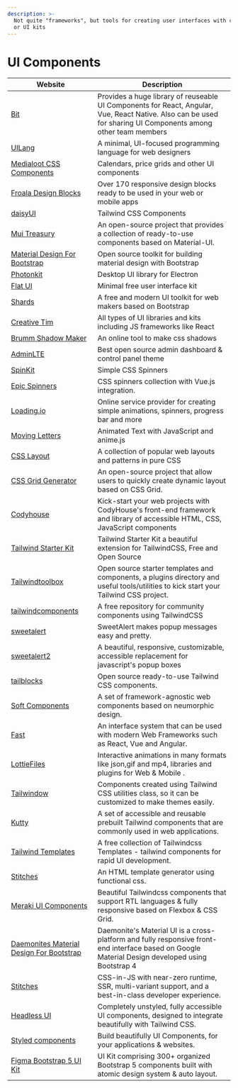 ```yaml
---
description: >-
  Not quite "frameworks", but tools for creating user interfaces with components
  or UI kits
---
```


# UI Components

| Website                                                                                                        | Description                                                                                                                                                   |
| -------------------------------------------------------------------------------------------------------------- | ------------------------------------------------------------------------------------------------------------------------------------------------------------- |
| [Bit](https://bit.dev/components)                                                                              | Provides a huge library of reuseable UI Components for React, Angular, Vue, React Native. Also can be used for sharing UI Components among other team members |
| [UILang](http://uilang.com)                                                                                    | A minimal, UI-focused programming language for web designers                                                                                                  |
| [Medialoot CSS Components](https://medialoot.com/free-themes/css-components/)                                  | Calendars, price grids and other UI components                                                                                                                |
| [Froala Design Blocks](https://froala.com/design-blocks)                                                       | Over 170 responsive design blocks ready to be used in your web or mobile apps                                                                                 |
| [daisyUI](https://daisyui.com)                                                                                 | Tailwind CSS Components                                                                                                                                       |
| [Mui Treasury](https://mui-treasury.com)                                                                       | An open-source project that provides a collection of ready-to-use components based on Material-UI.                                                            |
| [Material Design For Bootstrap](https://fezvrasta.github.io/bootstrap-material-design/)                        | Open source toolkit for building material design with Bootstrap                                                                                               |
| [Photonkit](http://photonkit.com)                                                                              | Desktop UI library for Electron                                                                                                                               |
| [Flat UI](https://designmodo.github.io/Flat-UI/)                                                               | Minimal free user interface kit                                                                                                                               |
| [Shards](https://designrevision.com/downloads/shards/)                                                         | A free and modern UI toolkit for web makers based on Bootstrap                                                                                                |
| [Creative Tim](https://www.creative-tim.com)                                                                   | All types of UI libraries and kits including JS frameworks like React                                                                                         |
| [Brumm Shadow Maker](https://brumm.af/shadows)                                                                 | An online tool to make css shadows                                                                                                                            |
| [AdminLTE](https://adminlte.io)                                                                                | Best open source admin dashboard & control panel theme                                                                                                        |
| [SpinKit](https://tobiasahlin.com/spinkit/)                                                                    | Simple CSS Spinners                                                                                                                                           |
| [Epic Spinners](https://epic-spinners.epicmax.co)                                                              | CSS spinners collection with Vue.js integration.                                                                                                              |
| [Loading.io](https://loading.io)                                                                               | Online service provider for creating simple animations, spinners, progress bar and more                                                                       |
| [Moving Letters](https://tobiasahlin.com/moving-letters/)                                                      | Animated Text with JavaScript and anime.js                                                                                                                    |
| [CSS Layout](https://csslayout.io)                                                                             | A collection of popular web layouts and patterns in pure CSS                                                                                                  |
| [CSS Grid Generator](https://cssgrid-generator.netlify.app)                                                    | An open-source project that allow users to quickly create dynamic layout based on CSS Grid.                                                                   |
| [Codyhouse](https://codyhouse.co)                                                                              | Kick-start your web projects with CodyHouse's front-end framework and library of accessible HTML, CSS, JavaScript components                                  |
| [Tailwind Starter Kit](https://github.com/creativetimofficial/tailwind-starter-kit)                            | Tailwind Starter Kit a beautiful extension for TailwindCSS, Free and Open Source                                                                              |
| [Tailwindtoolbox](https://www.tailwindtoolbox.com)                                                             | Open source starter templates and components, a plugins directory and useful tools/utilities to kick start your Tailwind CSS project.                         |
| [tailwindcomponents](https://tailwindcomponents.com)                                                           | A free repository for community components using TailwindCSS                                                                                                  |
| [sweetalert](https://sweetalert.js.org)                                                                        | SweetAlert makes popup messages easy and pretty.                                                                                                              |
| [sweetalert2](https://sweetalert2.github.io)                                                                   | A beautiful, responsive, customizable, accessible replacement for javascript's popup boxes                                                                    |
| [tailblocks](https://mertjf.github.io/tailblocks/)                                                             | Open source ready-to-use Tailwind CSS components.                                                                                                             |
| [Soft Components](https://soft-components-docs.web.app)                                                        | A set of framework-agnostic web components based on neumorphic design.                                                                                        |
| [Fast](https://www.fast.design)                                                                                | An interface system that can be used with modern Web Frameworks such as React, Vue and Angular.                                                               |
| [LottieFiles](https://lottiefiles.com)                                                                         | Interactive animations in many formats like json,gif and mp4, libraries and plugins for Web & Mobile .                                                        |
| [Tailwindow](https://component.tailwindow.com)                                                                 | Components created using Tailwind CSS utilities class, so it can be customized to make themes easily.                                                         |
| [Kutty](https://kutty.netlify.app)                                                                             | A set of accessible and reusable prebuilt Tailwind components that are commonly used in web applications.                                                     |
| [Tailwind Templates](https://tailwindtemplates.io)                                                             | A free collection of Tailwindcss Templates - tailwind components for rapid UI development.                                                                    |
| [Stitches](https://stitches.hyperyolo.com)                                                                     | An HTML template generator using functional css.                                                                                                              |
| [Meraki UI Components](https://merakiui.com)                                                                   | Beautiful Tailwindcss components that support RTL languages & fully responsive based on Flexbox & CSS Grid.                                                   |
| [Daemonites Material Design For Bootstrap](https://http/daemonite.github.io/material/)                         | Daemonite's Material UI is a cross-platform and fully responsive front-end interface based on Google Material Design developed using Bootstrap 4              |
| [Stitches](https://stitches.dev)                                                                               | CSS-in-JS with near-zero runtime, SSR, multi-variant support, and a best-in-class developer experience.                                                       |
| [Headless UI](https://headlessui.dev)                                                                          | Completely unstyled, fully accessible UI components, designed to integrate beautifully with Tailwind CSS.                                                     |
| [Styled components](https://styled-components.com)                                                             | Build beautifully UI Components, for your applications & websites.                                                                                            |
| [Figma Bootstrap 5 UI Kit](https://drive.google.com/file/d/1SZOTxXYfCMujqP2P684Vd5QIrlk5bwe6/view?usp=sharing) | UI Kit comprising 300+ organized Bootstrap 5 components built with atomic design system & auto layout.                                                        |
